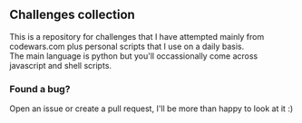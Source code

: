 ## Challenges collection
This is a repository for challenges that I have attempted mainly from codewars.com plus personal scripts that I use on a daily basis.  
The main language is python but you'll occassionally come across javascript and shell scripts.

### Found a bug?
Open an issue or create a pull request, I'll be more than happy to look at it :) 